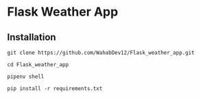 
# Flask Weather App

## Installation
```
git clone https://github.com/WahabDev12/Flask_weather_app.git

cd Flask_weather_app

pipenv shell

pip install -r requirements.txt


```